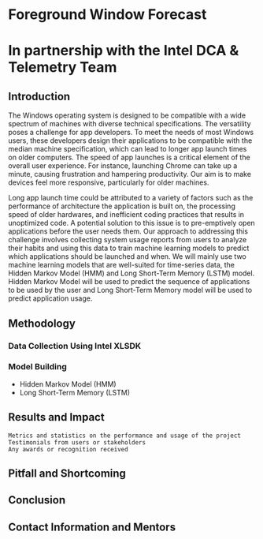 # Foreground Window Forecast
# In partnership with the Intel DCA & Telemetry Team
## Introduction

The Windows operating system is designed to be compatible with a wide spectrum of machines with diverse technical specifications. The versatility poses a challenge for app developers. To meet the needs of most Windows users, these developers design their applications to be compatible with the median machine specification, which can lead to longer app launch times on older computers. The speed of app launches is a critical element of the overall user experience. For instance, launching Chrome can take up a minute, causing frustration and hampering productivity. Our aim is to make devices feel more responsive, particularly for older machines.

Long app launch time could be attributed to a variety of factors such as the performance of architecture the application is built on, the processing speed of older hardwares, and inefficient coding practices that results in unoptimized code. A potential solution to this issue is to pre-emptively open applications before the user needs them. Our approach to addressing this challenge involves collecting system usage reports from users to analyze their habits and using this data to train machine learning models to predict which applications should be launched and when. We will mainly use two machine learning models that are well-suited for time-series data, the Hidden Markov Model (HMM) and Long Short-Term Memory (LSTM) model. Hidden Markov Model will be used to predict the sequence of applications to be used by the user and Long Short-Term Memory model will be used to predict application usage.

## Methodology
### Data Collection Using Intel XLSDK
### Model Building
- Hidden Markov Model (HMM)
- Long Short-Term Memory (LSTM)

## Results and Impact

    Metrics and statistics on the performance and usage of the project
    Testimonials from users or stakeholders
    Any awards or recognition received

## Pitfall and Shortcoming

## Conclusion

## Contact Information and Mentors
